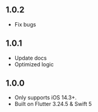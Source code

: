 ## 1.0.2

* Fix bugs

## 1.0.1

* Update docs
* Optimized logic

## 1.0.0

* Only supports iOS 14.3+.
* Built on Flutter 3.24.5 & Swift 5
